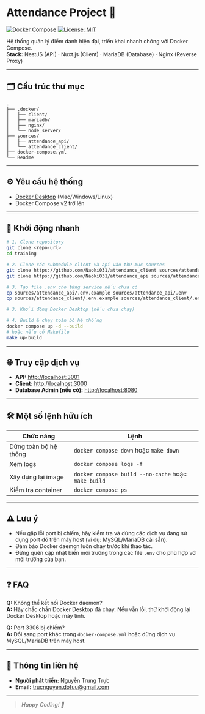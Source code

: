 # Attendance Project 🚀

[![Docker Compose](https://img.shields.io/badge/docker--compose-enabled-blue?logo=docker)](https://docs.docker.com/compose/)
[![License: MIT](https://img.shields.io/badge/license-MIT-green.svg)](LICENSE)

Hệ thống quản lý điểm danh hiện đại, triển khai nhanh chóng với Docker Compose.  
**Stack:** NestJS (API) · Nuxt.js (Client) · MariaDB (Database) · Nginx (Reverse Proxy)

---

## 🗂️ Cấu trúc thư mục

```
.
├── .docker/
│   ├── client/
│   ├── mariadb/
│   ├── nginx/
│   └── node_server/
├── sources/
│   ├── attendance_api/
│   └── attendance_client/
├── docker-compose.yml
└── Readme
```

---

## ⚙️ Yêu cầu hệ thống

- [Docker Desktop](https://www.docker.com/products/docker-desktop/) (Mac/Windows/Linux)
- Docker Compose v2 trở lên

---

## 🚀 Khởi động nhanh

```sh
# 1. Clone repository
git clone <repo-url>
cd training

# 2. Clone các submodule client và api vào thư mục sources
git clone https://github.com/Naoki031/attendance_client sources/attendance_client
git clone https://github.com/Naoki031/attendance_api sources/attendance_api

# 3. Tạo file .env cho từng service nếu chưa có
cp sources/attendance_api/.env.example sources/attendance_api/.env
cp sources/attendance_client/.env.example sources/attendance_client/.env

# 3. Khởi động Docker Desktop (nếu chưa chạy)

# 4. Build & chạy toàn bộ hệ thống
docker compose up -d --build
# hoặc nếu có Makefile
make up-build
```

---

## 🌐 Truy cập dịch vụ

- **API:** [http://localhost:3001](http://localhost:3001)
- **Client:** [http://localhost:3000](http://localhost:3000)
- **Database Admin (nếu có):** [http://localhost:8080](http://localhost:8080)

---

## 🛠️ Một số lệnh hữu ích

| Chức năng                | Lệnh                                           |
|--------------------------|------------------------------------------------|
| Dừng toàn bộ hệ thống    | `docker compose down` hoặc `make down`         |
| Xem logs                 | `docker compose logs -f`                       |
| Xây dựng lại image       | `docker compose build --no-cache` hoặc `make build` |
| Kiểm tra container       | `docker compose ps`                            |

---

## ⚠️ Lưu ý

- Nếu gặp lỗi port bị chiếm, hãy kiểm tra và dừng các dịch vụ đang sử dụng port đó trên máy host (ví dụ: MySQL/MariaDB cài sẵn).
- Đảm bảo Docker daemon luôn chạy trước khi thao tác.
- Đừng quên cập nhật biến môi trường trong các file `.env` cho phù hợp với môi trường của bạn.

---

## ❓ FAQ

**Q:** Không thể kết nối Docker daemon?  
**A:** Hãy chắc chắn Docker Desktop đã chạy. Nếu vẫn lỗi, thử khởi động lại Docker Desktop hoặc máy tính.

**Q:** Port 3306 bị chiếm?  
**A:** Đổi sang port khác trong `docker-compose.yml` hoặc dừng dịch vụ MySQL/MariaDB trên máy host.

---

## 👤 Thông tin liên hệ

- **Người phát triển:** Nguyễn Trung Trực  
- **Email:** trucnguyen.dofuu@gmail.com

---

> *Happy Coding! 🚦*